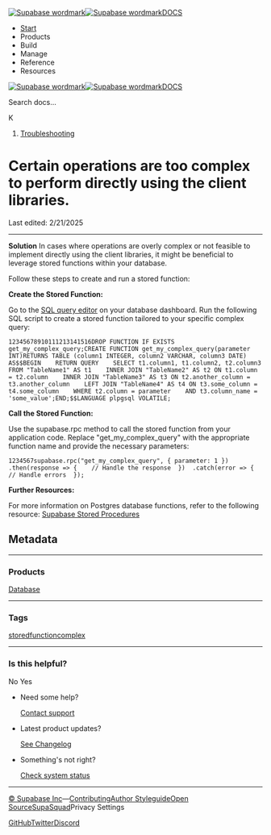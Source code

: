 [![Supabase wordmark](https://supabase.com/docs/_next/image?url=%2Fdocs%2Fsupabase-dark.svg&w=256&q=75&dpl=dpl_5BYG5BkQhU19GEfZfhcgAbeGcRQo)![Supabase wordmark](https://supabase.com/docs/_next/image?url=%2Fdocs%2Fsupabase-light.svg&w=256&q=75&dpl=dpl_5BYG5BkQhU19GEfZfhcgAbeGcRQo)DOCS](https://supabase.com/docs)

-   [Start](https://supabase.com/docs/guides/getting-started)
-   Products
-   Build
-   Manage
-   Reference
-   Resources

[![Supabase wordmark](https://supabase.com/docs/_next/image?url=%2Fdocs%2Fsupabase-dark.svg&w=256&q=75&dpl=dpl_5BYG5BkQhU19GEfZfhcgAbeGcRQo)![Supabase wordmark](https://supabase.com/docs/_next/image?url=%2Fdocs%2Fsupabase-light.svg&w=256&q=75&dpl=dpl_5BYG5BkQhU19GEfZfhcgAbeGcRQo)DOCS](https://supabase.com/docs)

Search docs...

K

1.  [Troubleshooting](https://supabase.com/docs/guides/troubleshooting)

# Certain operations are too complex to perform directly using the client libraries.

Last edited: 2/21/2025

* * *

**Solution** In cases where operations are overly complex or not feasible to implement directly using the client libraries, it might be beneficial to leverage stored functions within your database.

Follow these steps to create and run a stored function:

**Create the Stored Function:**

Go to the [SQL query editor](https://supabase.com/dashboard/project/_/sql/new) on your database dashboard. Run the following SQL script to create a stored function tailored to your specific complex query:

```
12345678910111213141516DROP FUNCTION IF EXISTS get_my_complex_query;CREATE FUNCTION get_my_complex_query(parameter INT)RETURNS TABLE (column1 INTEGER, column2 VARCHAR, column3 DATE) AS$$BEGIN    RETURN QUERY    SELECT t1.column1, t1.column2, t2.column3    FROM "TableName1" AS t1    INNER JOIN "TableName2" AS t2 ON t1.column = t2.column    INNER JOIN "TableName3" AS t3 ON t2.another_column = t3.another_column    LEFT JOIN "TableName4" AS t4 ON t3.some_column = t4.some_column    WHERE t2.column = parameter    AND t3.column_name = 'some_value';END;$$LANGUAGE plpgsql VOLATILE;
```

**Call the Stored Function:**

Use the supabase.rpc method to call the stored function from your application code. Replace "get\_my\_complex\_query" with the appropriate function name and provide the necessary parameters:

```
1234567supabase.rpc("get_my_complex_query", { parameter: 1 })  .then(response => {    // Handle the response  })  .catch(error => {    // Handle errors  });
```

**Further Resources:**

For more information on Postgres database functions, refer to the following resource: [Supabase Stored Procedures](https://supabase.com/docs/guides/database/functions#quick-demo)

## Metadata

* * *

### Products

[Database](https://supabase.com/docs/guides/troubleshooting?products=database)

* * *

### Tags

[stored](https://supabase.com/docs/guides/troubleshooting?tags=stored)[function](https://supabase.com/docs/guides/troubleshooting?tags=function)[complex](https://supabase.com/docs/guides/troubleshooting?tags=complex)

* * *

### Is this helpful?

No Yes

-   Need some help?
    
    [Contact support](https://supabase.com/support)
-   Latest product updates?
    
    [See Changelog](https://supabase.com/changelog)
-   Something's not right?
    
    [Check system status](https://status.supabase.com/)

* * *

[© Supabase Inc](https://supabase.com/)—[Contributing](https://github.com/supabase/supabase/blob/master/apps/docs/DEVELOPERS.md)[Author Styleguide](https://github.com/supabase/supabase/blob/master/apps/docs/CONTRIBUTING.md)[Open Source](https://supabase.com/open-source)[SupaSquad](https://supabase.com/supasquad)Privacy Settings

[GitHub](https://github.com/supabase/supabase)[Twitter](https://twitter.com/supabase)[Discord](https://discord.supabase.com/)